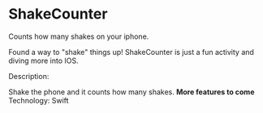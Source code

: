 # ShakeCounter
Counts how many shakes on your iphone. 

Found a way to "shake" things up! ShakeCounter is just a fun activity and diving more into IOS. 

Description:

Shake the phone and it counts how many shakes. 
**More features to come**
Technology:
Swift 
